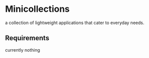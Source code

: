 # Minicollections
a collection of lightweight applications that cater to everyday needs. 


## Requirements

currently nothing
